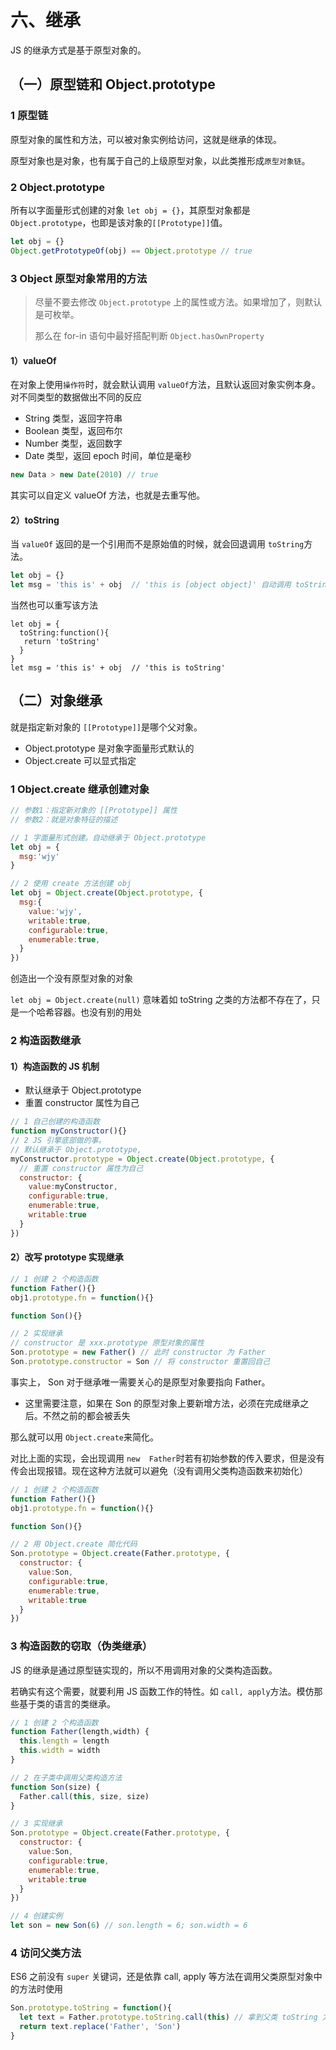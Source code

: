 # 六、继承

JS 的继承方式是基于原型对象的。

## （一）原型链和 Object.prototype

### 1 原型链

原型对象的属性和方法，可以被对象实例给访问，这就是继承的体现。

原型对象也是对象，也有属于自己的上级原型对象，以此类推形成`原型对象链`。



### 2 Object.prototype

所有以字面量形式创建的对象 `let obj = {}`，其原型对象都是 `Object.prototype`，也即是该对象的`[[Prototype]]`值。

```js
let obj = {}
Object.getPrototypeOf(obj) == Object.prototype // true
```



### 3 Object 原型对象常用的方法

> 尽量不要去修改 `Object.prototype` 上的属性或方法。如果增加了，则默认是可枚举。
>
> 那么在 for-in 语句中最好搭配判断 `Object.hasOwnProperty`

#### 1）valueOf

在对象上使用`操作符`时，就会默认调用 `valueOf`方法，且默认返回对象实例本身。对不同类型的数据做出不同的反应

- String 类型，返回字符串
- Boolean 类型，返回布尔
- Number 类型，返回数字
- Date 类型，返回 epoch 时间，单位是毫秒

```js
new Data > new Date(2010) // true
```

其实可以自定义 valueOf 方法，也就是去重写他。

#### 2）toString

当 `valueOf` 返回的是一个引用而不是原始值的时候，就会回退调用 `toString`方法。

```js
let obj = {}
let msg = 'this is' + obj  // 'this is [object object]' 自动调用 toString
```

当然也可以重写该方法

```JS
let obj = {
  toString:function(){
   return 'toString'
  }
}
let msg = 'this is' + obj  // 'this is toString'
```



## （二）对象继承

就是指定新对象的 `[[Prototype]]`是哪个父对象。

- Object.prototype 是对象字面量形式默认的
- Object.create 可以显式指定

### 1 Object.create 继承创建对象

```js
// 参数1：指定新对象的 [[Prototype]] 属性
// 参数2：就是对象特征的描述

// 1 字面量形式创建。自动继承于 Object.prototype
let obj = {
  msg:'wjy'
}

// 2 使用 create 方法创建 obj
let obj = Object.create(Object.prototype, {
  msg:{
    value:'wjy',
    writable:true,
    configurable:true,
    enumerable:true,
  }
})
```

创造出一个没有原型对象的对象

`let obj = Object.create(null)` 意味着如 toString 之类的方法都不存在了，只是一个哈希容器。也没有别的用处



### 2 构造函数继承

#### 1）构造函数的 JS 机制

- 默认继承于 Object.prototype
- 重置 constructor 属性为自己

```js
// 1 自己创建的构造函数
function myConstructor(){}
// 2 JS 引擎底部做的事。
// 默认继承于 Object.prototype,
myConstructor.prototype = Object.create(Object.prototype, {
  // 重置 constructor 属性为自己
  constructor: {
    value:myConstructor,
    configurable:true,
    enumerable:true,
    writable:true
  }
})
```

#### 2）改写 prototype 实现继承

```js
// 1 创建 2 个构造函数
function Father(){}
obj1.prototype.fn = function(){}

function Son(){}

// 2 实现继承
// constructor 是 xxx.prototype 原型对象的属性
Son.prototype = new Father() // 此时 constructor 为 Father
Son.prototype.constructor = Son // 将 constructor 重置回自己
```

事实上， Son 对于继承唯一需要关心的是原型对象要指向 Father。

- 这里需要注意，如果在 Son 的原型对象上要新增方法，必须在完成继承之后。不然之前的都会被丢失

那么就可以用 `Object.create`来简化。

对比上面的实现，会出现调用 `new  Father`时若有初始参数的传入要求，但是没有传会出现报错。现在这种方法就可以避免（没有调用父类构造函数来初始化）

```js
// 1 创建 2 个构造函数
function Father(){}
obj1.prototype.fn = function(){}

function Son(){}

// 2 用 Object.create 简化代码
Son.prototype = Object.create(Father.prototype, {
  constructor: {
    value:Son,
    configurable:true,
    enumerable:true,
    writable:true
  }
})
```



### 3 构造函数的窃取（伪类继承）

JS 的继承是通过原型链实现的，所以不用调用对象的父类构造函数。

若确实有这个需要，就要利用 JS 函数工作的特性。如 `call, apply`方法。模仿那些基于类的语言的类继承。

```js
// 1 创建 2 个构造函数
function Father(length,width) {
  this.length = length
  this.width = width
}

// 2 在子类中调用父类构造方法
function Son(size) {
  Father.call(this, size, size)
}

// 3 实现继承
Son.prototype = Object.create(Father.prototype, {
  constructor: {
    value:Son,
    configurable:true,
    enumerable:true,
    writable:true
  }
})

// 4 创建实例
let son = new Son(6) // son.length = 6; son.width = 6
```



### 4 访问父类方法

ES6 之前没有 `super` 关键词，还是依靠 call, apply 等方法在调用父类原型对象中的方法时使用

```js
Son.prototype.toString = function(){
  let text = Father.prototype.toString.call(this) // 拿到父类 toString 方法
  return text.replace('Father', 'Son')
}
```

